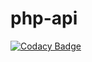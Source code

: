 # php-api

[![Codacy Badge](https://app.codacy.com/project/badge/Grade/73e3d9f3ef1c4a3fbfeebd9cf5d3e894)](https://app.codacy.com/gh/Maykon-JDS/math-function-calculator-api/dashboard?utm_source=gh&utm_medium=referral&utm_content=&utm_campaign=Badge_grade)
